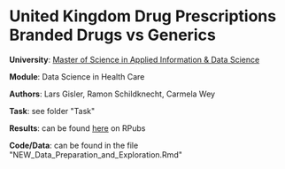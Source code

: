 # United Kingdom Drug Prescriptions Branded Drugs vs Generics

**University**: [Master of Science in Applied Information & Data Science](https://www.hslu.ch/en/lucerne-school-of-business/degree-programmes/master/applied-information-and-data-science/)

**Module**: Data Science in Health Care

**Authors**: Lars Gisler, Ramon Schildknecht, Carmela Wey

**Task**: see folder "Task"

**Results**: can be found [here](https://rpubs.com/ramon_schildknecht/healthcare_drug_generics_comparison) on RPubs

**Code/Data**: can be found in the file "NEW_Data_Preparation_and_Exploration.Rmd"
